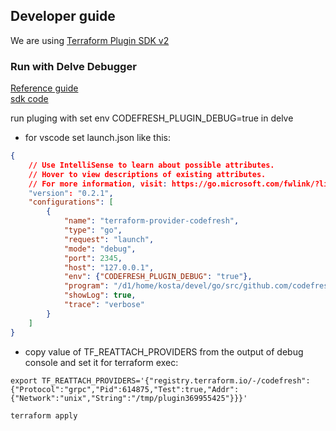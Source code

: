 ## Developer guide

We are using [Terraform Plugin SDK v2](https://github.com/hashicorp/terraform-plugin-sdk/tree/v2.0.0-rc.2)  

### Run with Delve Debugger
[Reference guide](https://www.terraform.io/docs/extend/guides/v2-upgrade-guide.html#support-for-debuggable-provider-binaries)  
[sdk code](https://github.com/hashicorp/terraform-plugin-sdk/blob/v2.0.0-rc.2/plugin/debug.go#L97)  

run pluging with set env CODEFRESH_PLUGIN_DEBUG=true in delve  
- for vscode set launch.json like this:
```json
{
    // Use IntelliSense to learn about possible attributes.
    // Hover to view descriptions of existing attributes.
    // For more information, visit: https://go.microsoft.com/fwlink/?linkid=830387
    "version": "0.2.1",
    "configurations": [
        {
            "name": "terraform-provider-codefresh",
            "type": "go",
            "request": "launch",
            "mode": "debug",
            "port": 2345,
            "host": "127.0.0.1",
            "env": {"CODEFRESH_PLUGIN_DEBUG": "true"},
            "program": "/d1/home/kosta/devel/go/src/github.com/codefresh-io/terraform-provider-codefresh/main.go",
            "showLog": true,
            "trace": "verbose"
        }
    ]
}
```
- copy value of TF_REATTACH_PROVIDERS from the output of debug console and set it for terraform exec:
```
export TF_REATTACH_PROVIDERS='{"registry.terraform.io/-/codefresh":{"Protocol":"grpc","Pid":614875,"Test":true,"Addr":{"Network":"unix","String":"/tmp/plugin369955425"}}}'

terraform apply
```
